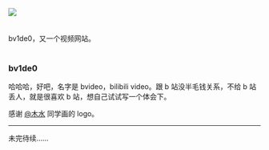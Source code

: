 <p align = "center">
  <div style="width: 30%">
    <img src="./static/logo/favicon.ico"/>
  </div>
	<br><br>
  bv1de0，又一个视频网站。
	<br><br>
</p>





### bv1de0

哈哈哈，好吧，名字是 bvideo，bilibili video。跟 b 站没半毛钱关系，不给 b 站丢人，就是很喜欢 b 站，想自己试试写一个体会下。

感谢 [@木水](没有链接) 同学画的 logo。

---

未完待续……

